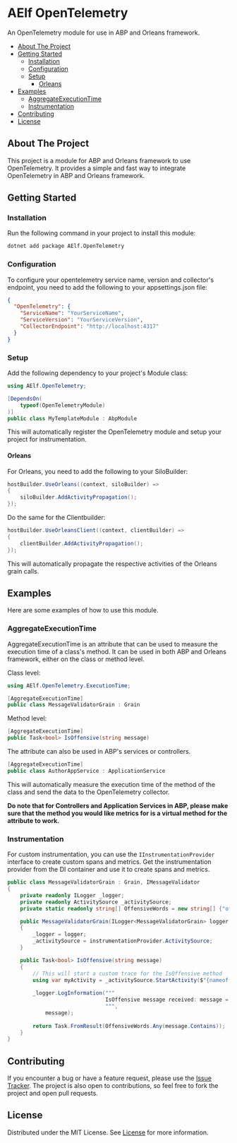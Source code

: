 # AElf OpenTelemetry

An OpenTelemetry module for use in ABP and Orleans framework.

- [About The Project](#about-the-project)
- [Getting Started](#getting-started)
  - [Installation](#installation)
  - [Configuration](#configuration)
  - [Setup](#setup)
    - [Orleans](#orleans)
- [Examples](#examples)
  - [AggregateExecutionTime](#aggregateexecutiontime)
  - [Instrumentation](#instrumentation)
- [Contributing](#contributing)
- [License](#license)

## About The Project

This project is a module for ABP and Orleans framework to use OpenTelemetry. It provides a simple and fast way to integrate OpenTelemetry in ABP and Orleans framework.

## Getting Started

### Installation

Run the following command in your project to install this module:

```sh
dotnet add package AElf.OpenTelemetry
```

### Configuration

To configure your opentelemetry service name, version and collector's endpoint, you need to add the following to your appsettings.json file:

```json
{
  "OpenTelemetry": {
    "ServiceName": "YourServiceName",
    "ServiceVersion": "YourServiceVersion",
    "CollectorEndpoint": "http://localhost:4317"
  }
}
```

### Setup

Add the following dependency to your project's Module class:

```cs
using AElf.OpenTelemetry;

[DependsOn(
    typeof(OpenTelemetryModule)
)]
public class MyTemplateModule : AbpModule
```

This will automatically register the OpenTelemetry module and setup your project for instrumentation.

#### Orleans

For Orleans, you need to add the following to your SiloBuilder:

```csharp
hostBuilder.UseOrleans((context, siloBuilder) =>
{
    siloBuilder.AddActivityPropagation();
});
```

Do the same for the Clientbuilder:

```csharp
hostBuilder.UseOrleansClient((context, clientBuilder) =>
{
    clientBuilder.AddActivityPropagation();
});
```

This will automatically propagate the respective activities of the Orleans grain calls.

## Examples

Here are some examples of how to use this module.

### AggregateExecutionTime

AggregateExecutionTime is an attribute that can be used to measure the execution time of a class's method. It can be used in both ABP and Orleans framework, either on the class or method level.

Class level:
```cs
using AElf.OpenTelemetry.ExecutionTime;

[AggregateExecutionTime]
public class MessageValidatorGrain : Grain
```

Method level:
```cs
[AggregateExecutionTime]
public Task<bool> IsOffensive(string message)
```

The attribute can also be used in ABP's services or controllers.
```csharp
[AggregateExecutionTime]
public class AuthorAppService : ApplicationService
```
This will automatically measure the execution time of the method of the class and send the data to the OpenTelemetry collector.

**Do note that for Controllers and Application Services in ABP, please make sure that the method you would like metrics for is a virtual method for the attribute to work.**

### Instrumentation

For custom instrumentation, you can use the `IInstrumentationProvider` interface to create custom spans and metrics. Get the instrumentation provider from the DI container and use it to create spans and metrics.

```csharp
public class MessageValidatorGrain : Grain, IMessageValidator
{
    private readonly ILogger _logger;
    private readonly ActivitySource _activitySource;
    private static readonly string[] OffensiveWords = new string[] {"offensive", "bad", "rude"};

    public MessageValidatorGrain(ILogger<MessageValidatorGrain> logger, IInstrumentationProvider instrumentationProvider)
    {
        _logger = logger;
        _activitySource = instrumentationProvider.ActivitySource;
    }

    public Task<bool> IsOffensive(string message)
    {
        // This will start a custom trace for the IsOffensive method
        using var myActivity = _activitySource.StartActivity($"{nameof(MessageValidatorGrain)}.IsOffensive");
        
        _logger.LogInformation("""
                               IsOffensive message received: message = "{Message}"
                               """,
            message);
        
        return Task.FromResult(OffensiveWords.Any(message.Contains));
    }
}
```

## Contributing

If you encounter a bug or have a feature request, please use the [Issue Tracker](https://github.com/AElfProject/aelf.opentelemetry/issues/new). The project is also open to contributions, so feel free to fork the project and open pull requests.

## License

Distributed under the MIT License. See [License](LICENSE) for more information.
